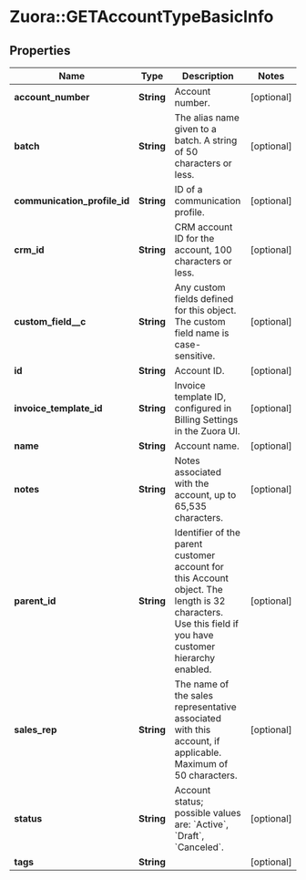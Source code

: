 # Zuora::GETAccountTypeBasicInfo

## Properties
Name | Type | Description | Notes
------------ | ------------- | ------------- | -------------
**account_number** | **String** | Account number.  | [optional] 
**batch** | **String** | The alias name given to a batch. A string of 50 characters or less.  | [optional] 
**communication_profile_id** | **String** | ID of a communication profile.  | [optional] 
**crm_id** | **String** | CRM account ID for the account, 100 characters or less.  | [optional] 
**custom_field__c** | **String** | Any custom fields defined for this object. The custom field name is case-sensitive.  | [optional] 
**id** | **String** | Account ID.  | [optional] 
**invoice_template_id** | **String** | Invoice template ID, configured in Billing Settings in the Zuora UI.  | [optional] 
**name** | **String** | Account name.  | [optional] 
**notes** | **String** | Notes associated with the account, up to 65,535 characters.  | [optional] 
**parent_id** | **String** | Identifier of the parent customer account for this Account object. The length is 32 characters. Use this field if you have customer hierarchy enabled. | [optional] 
**sales_rep** | **String** | The name of the sales representative associated with this account, if applicable. Maximum of 50 characters. | [optional] 
**status** | **String** | Account status; possible values are: &#x60;Active&#x60;, &#x60;Draft&#x60;, &#x60;Canceled&#x60;.  | [optional] 
**tags** | **String** |  | [optional] 


